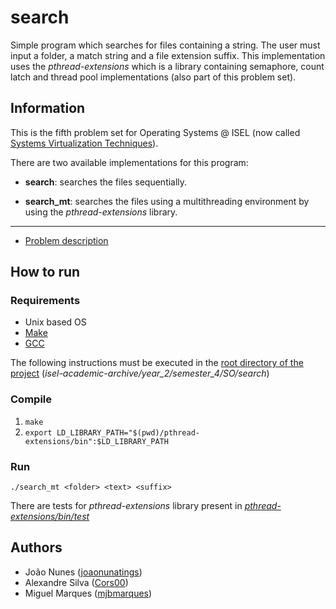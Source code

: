 # search

Simple program which searches for files containing a string. The user must input a folder, a match string and a file extension suffix.
This implementation uses the _pthread-extensions_ which is a library containing semaphore, count latch and thread pool implementations (also part of this problem set).

## Information
This is the fifth problem set for Operating Systems @ ISEL (now called [Systems Virtualization Techniques](https://www.isel.pt/en/leic/systems-virtualization-techniques)).

There are two available implementations for this program:

- **search**: searches the files sequentially.

- **search_mt**: searches the files using a multithreading environment by using the _pthread-extensions_ library.

---
- [Problem description](docs/problem-description.pdf)

## How to run

### Requirements
- Unix based OS
- [Make](https://www.gnu.org/software/make/)
- [GCC](https://gcc.gnu.org/)

The following instructions must be executed in the [root directory of the project](./) (_isel-academic-archive/year_2/semester_4/SO/search_)

### Compile
1. `make`
2. `export LD_LIBRARY_PATH="$(pwd)/pthread-extensions/bin":$LD_LIBRARY_PATH`

### Run
`./search_mt <folder> <text> <suffix>`

There are tests for _pthread-extensions_ library present in [_pthread-extensions/bin/test_](pthread-extensions/bin/test)

## Authors
- João Nunes ([joaonunatings](https://github.com/joaonunatings))
- Alexandre Silva ([Cors00](https://github.com/Cors00))
- Miguel Marques ([mjbmarques](https://github.com/mjbmarques))